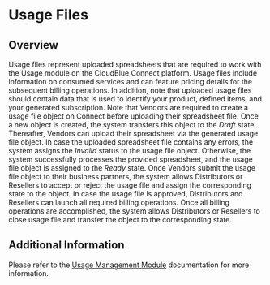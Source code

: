 # Usage Files
## Overview
Usage files represent uploaded spreadsheets that are required to work with the Usage module on the CloudBlue Connect platform. Usage files include information on consumed services and can feature pricing details for the subsequent billing operations. In addition, note that uploaded usage files should contain data that is used to identify your product, defined items, and your generated subscription.
Note that Vendors are required to create a usage file object on Connect before uploading their spreadsheet file. Once a new object is created, the system transfers this object to the *Draft* state. Thereafter, Vendors can upload their spreadsheet via the generated usage file object. In case the uploaded spreadsheet file contains any errors, the system assigns the *Invalid* status to the usage file object. Otherwise, the system successfully processes the provided spreadsheet, and the usage file object is assigned to the *Ready* state.
Once Vendors submit the usage file object to their business partners, the system allows Distributors or Resellers to accept or reject the usage file and assign the corresponding state to the object.
In case the usage file is approved, Distributors and Resellers can launch all required billing operations. Once all billing operations are accomplished, the system allows Distributors or Resellers to close usage file and transfer the object to the corresponding state.

## Additional Information
Please refer to the [Usage Management Module](https://connect.cloudblue.com/community/modules/usage/) documentation for more information.
